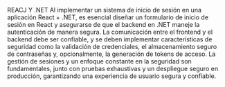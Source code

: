 REACJ Y .NET Al implementar un sistema de inicio de sesión en una aplicación React + .NET, es esencial diseñar un formulario de inicio de sesión en React y asegurarse de que el backend en .NET maneje la autenticación de manera segura. La comunicación entre el frontend y el backend debe ser confiable, y se deben implementar características de seguridad como la validación de credenciales, el almacenamiento seguro de contraseñas y, opcionalmente, la generación de tokens de acceso. La gestión de sesiones y un enfoque constante en la seguridad son fundamentales, junto con pruebas exhaustivas y un despliegue seguro en producción, garantizando una experiencia de usuario segura y confiable.
